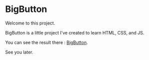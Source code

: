 # BigButton

Welcome to this project.

BigButton is a little project I've created to learn HTML, CSS, and JS.

You can see the result there : [BigButton](https://remarkable-conkies-f85a7e.netlify.app/).

See you later.
